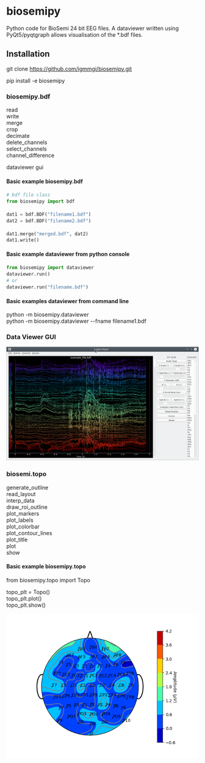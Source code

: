 
# biosemipy

Python code for BioSemi 24 bit EEG files. A dataviewer written using PyQt5/pyqtgraph
allows visualisation of the *.bdf files.

## Installation

git clone <https://github.com/igmmgi/biosemipy.git>

pip install -e biosemipy

### biosemipy.bdf

read \
write \
merge \
crop \
decimate \
delete_channels \
select_channels \
channel_difference

dataviewer gui

#### Basic example biosemipy.bdf

```python
# bdf file class
from biosemipy import bdf

dat1 = bdf.BDF("filename1.bdf")
dat2 = bdf.BDF("filename2.bdf")

dat1.merge("merged.bdf", dat2)
dat1.write()
```

#### Basic example dataviewer from python console

```python
from biosemipy import dataviewer
dataviewer.run()
# or
dataviewer.run("filename.bdf")
```

#### Basic examples dataviewer from command line

python -m biosemipy.dataviewer \
python -m biosemipy.dataviewer --fname filename1.bdf

### Data Viewer GUI

![alt text](/screenshots/dataviewer.png)

### biosemi.topo

generate_outline \
read_layout \
interp_data \
draw_roi_outline \
plot_markers \
plot_labels \
plot_colorbar \
plot_contour_lines \
plot_title \
plot \
show

#### Basic example biosemipy.topo

from biosemipy.topo import Topo

topo_plt = Topo() \
topo_plt.plot() \
topo_plt.show()

![alt text](/screenshots/topo.png)
